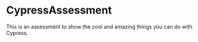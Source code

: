 # CypressAssessment
This is an assessment to show the cool and amazing things you can do with Cypress. 
